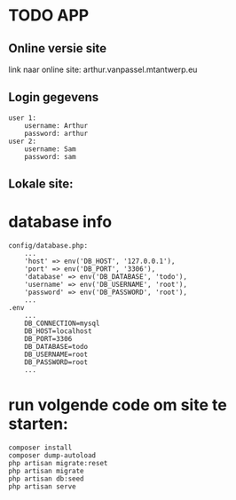 TODO APP
==================

## Online versie site
link naar online site: arthur.vanpassel.mtantwerp.eu

## Login gegevens
    user 1:
        username: Arthur
        password: arthur
    user 2:
        username: Sam
        password: sam


## Lokale site:
    
# database info
    config/database.php:
        ...
        'host' => env('DB_HOST', '127.0.0.1'),
        'port' => env('DB_PORT', '3306'),
        'database' => env('DB_DATABASE', 'todo'),
        'username' => env('DB_USERNAME', 'root'),
        'password' => env('DB_PASSWORD', 'root'),
        ...
    .env
        ...
        DB_CONNECTION=mysql
        DB_HOST=localhost
        DB_PORT=3306
        DB_DATABASE=todo
        DB_USERNAME=root
        DB_PASSWORD=root
        ...


# run volgende code om site te starten:

    composer install
    composer dump-autoload
    php artisan migrate:reset
    php artisan migrate
    php artisan db:seed
    php artisan serve
